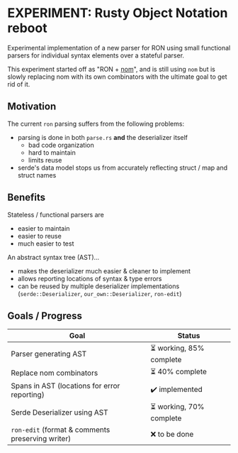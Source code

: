# EXPERIMENT: Rusty Object Notation reboot

Experimental implementation of a new parser for RON using small functional parsers
for individual syntax elements over a stateful parser.

This experiment started off as "RON + [nom](https://github.com/Geal/nom)", and is still using `nom`
but is slowly replacing nom with its own combinators with the ultimate goal to get rid of it.

## Motivation

The current `ron` parsing suffers from the following problems:

* parsing is done in both `parse.rs` **and** the deserializer itself
    * bad code organization
    * hard to maintain
    * limits reuse
* serde's data model stops us from accurately reflecting struct / map and struct names

## Benefits

Stateless / functional parsers are

* easier to maintain
* easier to reuse
* much easier to test

An abstract syntax tree (AST)...

* makes the deserializer much easier & cleaner to implement
* allows reporting locations of syntax & type errors
* can be reused by multiple deserializer implementations (`serde::Deserializer`, `our_own::Deserializer`, `ron-edit`)

## Goals / Progress

| Goal | Status |
|---|---|
| Parser generating AST | :hourglass_flowing_sand: working, 85% complete |
| Replace nom combinators | :hourglass_flowing_sand: 40% complete |
| Spans in AST (locations for error reporting) | :heavy_check_mark: implemented |
| Serde Deserializer using AST | :hourglass_flowing_sand: working, 70% complete |
| `ron-edit` (format & comments preserving writer) | :x: to be done |
